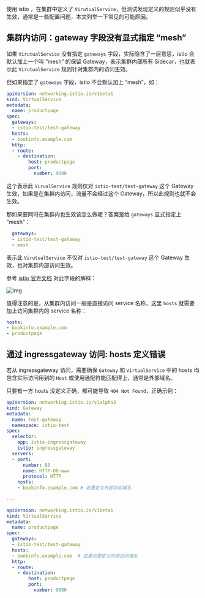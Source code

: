 使用 istio ，在集群中定义了 `VirutualService`，但测试发现定义的规则似乎没有生效，通常是一些配置问题，本文列举一下常见的可能原因。

## 集群内访问：gateway 字段没有显式指定 “mesh”

如果 `VirutualService` 没有指定 `gateways` 字段，实际隐含了一层意思，istio 会默认加上一个叫 “mesh” 的保留 Gateway，表示集群内部所有 Sidecar，也就表示此 `VirutualService` 规则针对集群内的访问生效。

但如果指定了 `gateways` 字段，istio 不会默认加上 “mesh”，如：

```yaml
apiVersion: networking.istio.io/v1beta1
kind: VirtualService
metadata:
  name: productpage
spec:
  gateways:
  - istio-test/test-gateway
  hosts:
  - bookinfo.example.com
  http:
  - route:
    - destination:
        host: productpage
        port:
          number: 9080
```

这个表示此 `VirualService` 规则仅对 `istio-test/test-gateway` 这个 Gateway 生效，如果是在集群内访问，流量不会经过这个 Gateway，所以此规则也就不会生效。

那如果要同时在集群内也生效该怎么做呢？答案是给 `gateways` 显式指定上 “mesh”：

```yaml
  gateways:
  - istio-test/test-gateway
  - mesh
```

表示此 `VirutualService` 不仅对 `istio-test/test-gateway` 这个 Gateway 生效，也对集群内部访问生效。

参考 [istio 官方文档](https://istio.io/latest/docs/reference/config/networking/virtual-service/#VirtualService) 对此字段的解释：

![img](https://main.qcloudimg.com/raw/58da5f89006e47248aeb7621899a87ab.png)

值得注意的是，从集群内访问一般是直接访问 service 名称，这里 `hosts` 就需要加上访问集群内的 service 名称：

```yaml
hosts:
- bookinfo.example.com
- productpage
```

## 通过 ingressgateway 访问: hosts 定义错误

若从 ingressgateway 访问，需要确保 `Gateway` 和 `VirtualService` 中的 hosts 均包含实际访问用到的 `Host` 或使用通配符能匹配得上，通常是外部域名。

只要有一方 hosts 没定义正确，都可能导致 `404 Not Found`，正确示例：

```yaml
apiVersion: networking.istio.io/v1alpha3
kind: Gateway
metadata:
  name: test-gateway
  namespace: istio-test
spec:
  selector:
    app: istio-ingressgateway
    istio: ingressgateway
  servers:
  - port:
      number: 80
      name: HTTP-80-www
      protocol: HTTP
    hosts:
    - bookinfo.example.com # 这里定义外部访问域名
  
---

apiVersion: networking.istio.io/v1beta1
kind: VirtualService
metadata:
  name: productpage
spec:
  gateways:
  - istio-test/test-gateway
  hosts:
  - bookinfo.example.com  # 这里也要定义外部访问域名
  http:
  - route:
    - destination:
        host: productpage
        port:
          number: 9080
```
